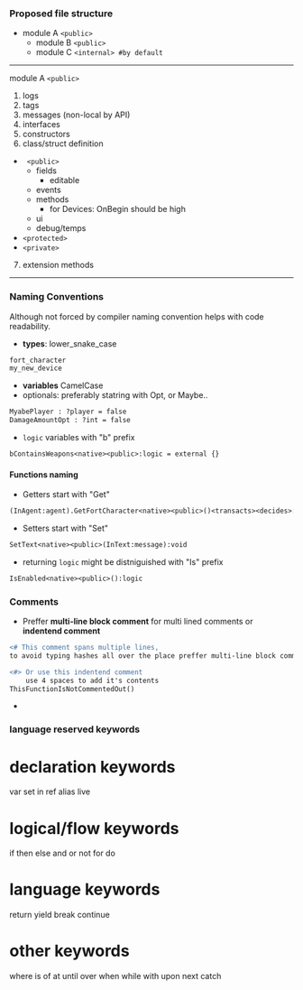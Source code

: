 ### Proposed file structure

 * module A ```<public>```
   * module B ```<public>```
   * module C ```<internal> #by default```

----------------

module A ```<public>```

1. logs
2. tags
3. messages (non-local by API)
4. interfaces
5. constructors
6. class/struct definition
  * ``` <public>```
    * fields
      * editable 
    * events
    * methods
      * for Devices: OnBegin should be high 
    * ui
    * debug/temps
  * ```<protected>```
  * ```<private>```
7.  extension methods 

------------

### Naming Conventions
Although not forced by compiler naming convention helps with code readability.

 * **types**: lower_snake_case
  ```diff
  fort_character
  my_new_device
  ```
 * **variables** CamelCase
 * optionals: preferably statring with Opt, or Maybe..
```diff
MyabePlayer : ?player = false
DamageAmountOpt : ?int = false
```
 * `logic` variables with "b" prefix
```diff
bContainsWeapons<native><public>:logic = external {}
```

#### Functions naming
 * Getters start with "Get"
 ```diff
(InAgent:agent).GetFortCharacter<native><public>()<transacts><decides>:fort_character
```
 * Setters start with "Set"
 ```diff
SetText<native><public>(InText:message):void
```
 * returning `logic` might be distniguished with "Is" prefix
 ```diff
IsEnabled<native><public>():logic
```

### Comments
 * Preffer **multi-line block comment** for multi lined comments or **indentend comment**
```diff
<# This comment spans multiple lines, 
to avoid typing hashes all over the place preffer multi-line block comments #>

<#> Or use this indentend comment
    use 4 spaces to add it's contents
ThisFunctionIsNotCommentedOut()
```
 * 

### language reserved keywords
# declaration keywords
var
set
in
ref
alias
live
# logical/flow keywords
if
then
else
and
or
not
for
do
# language keywords
return
yield
break
continue
# other keywords
where
is
of
at
until
over
when
while
with
upon
next
catch
